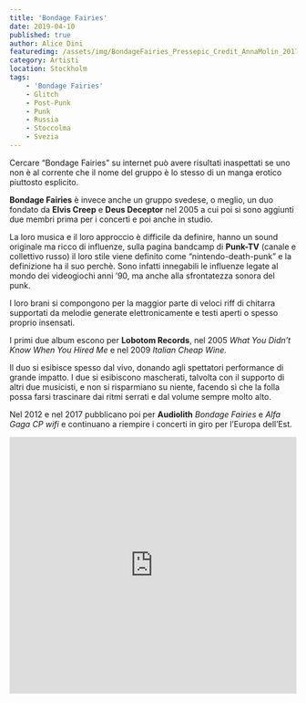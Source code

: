 ```yaml
---
title: 'Bondage Fairies'
date: 2019-04-10
published: true
author: Alice Dini
featuredimg: /assets/img/BondageFairies_Pressepic_Credit_AnnaMolin_2017_1.jpg
category: Artisti
location: Stockholm
tags:
    - 'Bondage Fairies'
    - Glitch
    - Post-Punk
    - Punk
    - Russia
    - Stoccolma
    - Svezia
---
```


Cercare “Bondage Fairies” su internet può avere risultati inaspettati se uno non è al corrente che il nome del gruppo è lo stesso di un manga erotico piuttosto esplicito.

**Bondage Fairies** è invece anche un gruppo svedese, o meglio, un duo fondato da **Elvis Creep** e **Deus Deceptor** nel 2005 a cui poi si sono aggiunti due membri prima per i concerti e poi anche in studio.

La loro musica e il loro approccio è difficile da definire, hanno un sound originale ma ricco di influenze, sulla pagina bandcamp di **Punk-TV** (canale e collettivo russo) il loro stile viene definito come “nintendo-death-punk” e la definizione ha il suo perchè. Sono infatti innegabili le influenze legate al mondo dei videogiochi anni ’90, ma anche alla sfrontatezza sonora del punk.

I loro brani si compongono per la maggior parte di veloci riff di chitarra supportati da melodie generate elettronicamente e testi aperti o spesso proprio insensati.

I primi due album escono per **Lobotom Records**, nel 2005 *What You Didn’t Know When You Hired Me* e nel 2009  *Italian Cheap Wine.*

Il duo si esibisce spesso dal vivo, donando agli spettatori performance di grande impatto. I due si esibiscono mascherati, talvolta con il supporto di altri due musicisti, e non si risparmiano su niente, facendo sì che la folla possa farsi trascinare dai ritmi serrati e dal volume sempre molto alto.

Nel 2012 e nel 2017 pubblicano poi per **Audiolith** *Bondage Fairies* e *Alfa Gaga CP wifi* e continuano a riempire i concerti in giro per l’Europa dell’Est.

<iframe frameborder="no" height="450" scrolling="no" src="http://w.soundcloud.com/player/?url=http%3A//api.soundcloud.com/playlists/750018927&color=%23000000&auto_play=false&hide_related=false&show_comments=true&show_user=true&show_reposts=false&show_teaser=true&visual=true" width="100%"><span class="mce_SELRES_start" data-mce-type="bookmark" style="display: inline-block; width: 0px; overflow: hidden; line-height: 0;">﻿</span></iframe>
